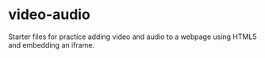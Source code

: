 # video-audio
Starter files for practice adding video and audio to a webpage using HTML5 and embedding an iframe.
